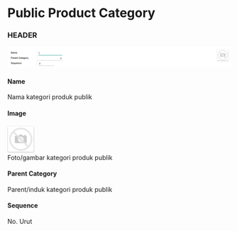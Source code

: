 # Public Product Category

### <a name="bagian-header">HEADER</a>

![](../img/public-product-category/form.png)

#### <a name="field-name">Name</a>

Nama kategori produk publik

#### <a name="field-image">Image</a>

![](../img/public-product-category/image.png)<br/>
Foto/gambar kategori produk publik

#### <a name="field-parent-id">Parent Category</a>

Parent/induk kategori produk publik

#### <a name="field-sequence">Sequence</a>

No. Urut

